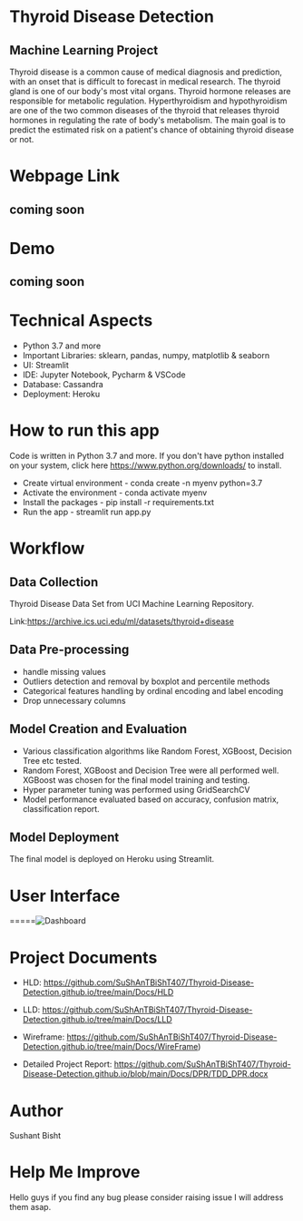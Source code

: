 Thyroid Disease Detection
=================================================================================================================================================

Machine Learning Project
------------------------

Thyroid disease is a common cause of medical diagnosis and prediction, with an onset that is difficult to forecast in medical research. The thyroid gland is one of our body's most vital organs. Thyroid hormone releases are responsible for metabolic regulation. Hyperthyroidism and hypothyroidism are one of the two common diseases of the thyroid that releases thyroid hormones in regulating the rate of body's metabolism. The main goal is to predict the estimated risk on a patient's chance of obtaining thyroid disease or not.

Webpage Link
=================================================================================================================================================

coming soon
------------------------

Demo
=================================================================================================================================================

coming soon
------------------------

Technical Aspects
===================================================================================================================================================

- Python 3.7 and more
- Important Libraries: sklearn, pandas, numpy, matplotlib & seaborn
- UI: Streamlit
- IDE: Jupyter Notebook, Pycharm & VSCode
- Database: Cassandra
- Deployment: Heroku

How to run this app
===================================================================================
Code is written in Python 3.7 and more. If you don't have python installed on your system, click here https://www.python.org/downloads/ to install.
- Create virtual environment - conda create -n myenv python=3.7
- Activate the environment - conda activate myenv
- Install the packages - pip install -r requirements.txt
- Run the app - streamlit run app.py

Workflow
=====================================================================================
Data Collection
---------------------------------------------------
Thyroid Disease Data Set from UCI Machine Learning Repository.

Link:https://archive.ics.uci.edu/ml/datasets/thyroid+disease

Data Pre-processing
-----------------------------------

- handle missing values 
- Outliers detection and removal by boxplot and percentile methods
- Categorical features handling by ordinal encoding and label encoding
- Drop unnecessary columns

Model Creation and Evaluation
-----------------------------------
- Various classification algorithms like Random Forest, XGBoost, Decision Tree etc tested.
- Random Forest, XGBoost and Decision Tree were all performed well. XGBoost was chosen for the final model training and testing.
- Hyper parameter tuning was performed using GridSearchCV
- Model performance evaluated based on accuracy, confusion matrix, classification report.

Model Deployment
---------------------------------------
The final model is deployed on Heroku using Streamlit.

User Interface
========================================================================
=====![Dashboard](https://user-images.githubusercontent.com/76996837/181601133-baeb8591-3c79-47a6-9854-8e3601962f6d.jpg)

Project Documents
=======================================================================
- HLD: https://github.com/SuShAnTBiShT407/Thyroid-Disease-Detection.github.io/tree/main/Docs/HLD

- LLD: https://github.com/SuShAnTBiShT407/Thyroid-Disease-Detection.github.io/tree/main/Docs/LLD

- Wireframe: https://github.com/SuShAnTBiShT407/Thyroid-Disease-Detection.github.io/tree/main/Docs/WireFrame)

- Detailed Project Report: https://github.com/SuShAnTBiShT407/Thyroid-Disease-Detection.github.io/blob/main/Docs/DPR/TDD_DPR.docx

Author
==========================================================
Sushant Bisht 

Help Me Improve
=========================================================
Hello guys if you find any bug please consider raising issue I will address them asap.
